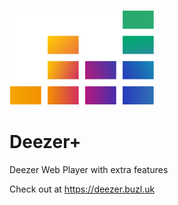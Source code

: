 ![](src/assets/deezer.svg)
# Deezer+
Deezer Web Player with extra features

Check out at https://deezer.buzl.uk